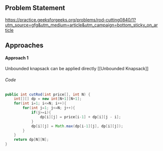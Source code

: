 ## Problem Statement
https://practice.geeksforgeeks.org/problems/rod-cutting0840/1?utm_source=gfg&utm_medium=article&utm_campaign=bottom_sticky_on_article

## Approaches
#### Approach 1
Unbounded knapsack can be applied directly [[Unbounded Knapsack]]

###### Code
```java
public int cutRod(int price[], int N) {
	int[][] dp = new int[N+1][N+1];
	for(int i=1; i<=N; i++){
		for(int j=1; j<=N; j++){
			if(j>=i){
				dp[i][j] = price[i-1] + dp[i][j - i];
			}
			dp[i][j] = Math.max(dp[i-1][j], dp[i][j]);
		}
	}
	return dp[N][N];
}
```